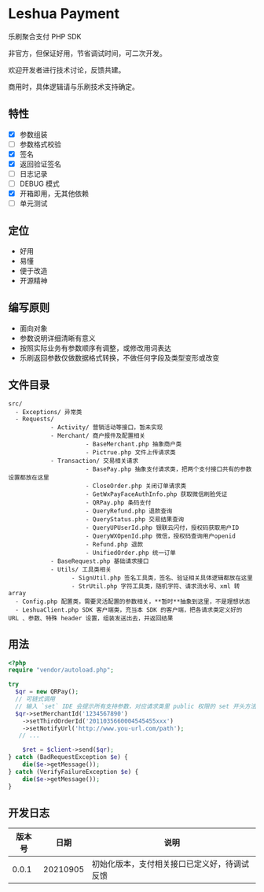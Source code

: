 # Leshua Payment
乐刷聚合支付 PHP SDK

非官方，但保证好用，节省调试时间，可二次开发。

欢迎开发者进行技术讨论，反馈共建。

商用时，具体逻辑请与乐刷技术支持确定。

## 特性
- [x] 参数组装
- [ ] 参数格式校验
- [x] 签名
- [x] 返回验证签名
- [ ] 日志记录
- [ ] DEBUG 模式
- [x] 开箱即用，无其他依赖
- [ ] 单元测试

## 定位
- 好用
- 易懂
- 便于改造
- 开源精神

## 编写原则
- 面向对象
- 参数说明详细清晰有意义
- 按照实际业务有参数顺序有调整，或修改用词表达
- 乐刷返回参数仅做数据格式转换，不做任何字段及类型变形或改变

## 文件目录
```
src/
  - Exceptions/ 异常类
  - Requests/
            - Activity/ 营销活动等接口，暂未实现
            - Merchant/ 商户报件及配置相关
                      - BaseMerchant.php 抽象商户类
                      - Pictrue.php 文件上传请求类
            - Transaction/ 交易相关请求
                      - BasePay.php 抽象支付请求类，把两个支付接口共有的参数设置都放在这里
                      - CloseOrder.php 关闭订单请求类
                      - GetWxPayFaceAuthInfo.php 获取微信刷脸凭证
                      - QRPay.php 条码支付
                      - QueryRefund.php 退款查询
                      - QueryStatus.php 交易结果查询
                      - QueryUPUserId.php 银联云闪付，授权码获取用户ID
                      - QueryWXOpenId.php 微信，授权码查询用户openid
                      - Refund.php 退款
                      - UnifiedOrder.php 统一订单
            - BaseRequest.php 基础请求接口
            - Utils/ 工具类相关
                  - SignUtil.php 签名工具类，签名、验证相关具体逻辑都放在这里
                  - StrUtil.php 字符工具类，随机字符、请求流水号、xml 转 array
  - Config.php 配置类，需要灵活配置的参数相关，**暂时**抽象到这里，不是理想状态
  - LeshuaClient.php SDK 客户端类，充当本 SDK 的客户端，把各请求类定义好的 URL 、参数、特殊 header 设置，组装发送出去，并返回结果

```

## 用法
```php
<?php
require "vendor/autoload.php";

try
  $qr = new QRPay();
  // 可链式调用
  // 输入 `set` IDE 会提示所有支持参数，对应请求类里 public 权限的 set 开头方法
  $qr->setMerchantId('1234567890')
    ->setThirdOrderId('2011035660004545455xxx')
    ->setNotifyUrl('http://www.you-url.com/path');
   // ...

    $ret = $client->send($qr);
} catch (BadRequestException $e) {
    die($e->getMessage());
} catch (VerifyFailureException $e) {
    die($e->getMessage());
}
```

## 开发日志
| 版本号 | 日期 | 说明 |
| --- | --- | --- |
| 0.0.1  | 20210905 | 初始化版本，支付相关接口已定义好，待调试反馈 |

